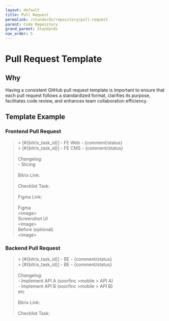 ```yaml
---
layout: default
title: Pull Request
permalink: /standards/repository/pull-request
parent: Code Repository
grand_parent: Standards
nav_order: 5
---
```


# Pull Request Template

## Why

Having a consistent GitHub pull request template is important to ensure that each pull request follows a standardized format, clarifies its purpose, facilitates code review, and enhances team collaboration efficiency.

## Template Example

### Frontend Pull Request

> \> [#\{bitrix_task_id\}] - FE Web - \{comment/status\}  
\> [#\{bitrix_task_id\}] - FE CMS - \{comment/status\}  
\
Changelog:  
\- Slicing  
\
Bitrix Link:  
\
Checklist Task:  
\
Figma Link:  
\
Figma  
\<image>  
Screenshot UI  
\<image>  
Before (optional)  
\<image>  

### Backend Pull Request

> \> [#\{bitrix_task_id\}] - BE - \{comment/status\}  
\> [#\{bitrix_task_id\}] - BE - \{comment/status\}   
\
Changelog:  
\- Implement API A (soorfinc >mobile > API A)  
\- Implement API B (soorfinc >mobile > API B)  
etc  
\
Bitrix Link:  
\
Checklist Task:  
